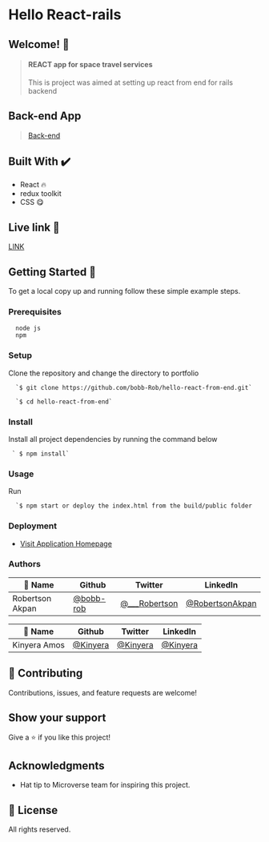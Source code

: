 # Hello React-rails

## Welcome! 👋
> #### REACT app for space travel services
> This is project was aimed at setting up react from end for rails backend

## Back-end App
> [Back-end](https://github.com/bobb-Rob/rails-react-back-end)
                             
## Built With ✔️

- React 🔥
- redux toolkit
- CSS 😋


## Live link 🙌

[LINK](#)


## Getting Started 🙌

To get a local copy up and running follow these simple example steps.

### Prerequisites
```
  node js
  npm

```
### Setup
Clone the repository and change the directory to portfolio

``` 
  `$ git clone https://github.com/bobb-Rob/hello-react-from-end.git`

  `$ cd hello-react-from-end`

```

### Install
Install all project dependencies by running the command below
 
``` 
 ` $ npm install`
```
### Usage

Run
``` 
  `$ npm start or deploy the index.html from the build/public folder 
```

### Deployment
- [Visit Application Homepage](#)


### Authors

| 👤 Name | Github | Twitter | LinkedIn |
|------|--------|---------|----------|
|Robertson Akpan|[@bobb-rob](https://github.com/bobb-rob)|[@___Robertson](https://twitter.com/___Robertson)|[@RobertsonAkpan](https://www.linkedin.com/in/robertsonakpan/)|


| 👤 Name | Github | Twitter | LinkedIn |
|------|--------|---------|----------|
|Kinyera Amos|[@Kinyera](https://github.com/bigmosi)|[@Kinyera](https://twitter.com/kinyera_amos)|[@Kinyera](https://www.linkedin.com/in/kinyera-amos-026062218/)|



## 🤝 Contributing

Contributions, issues, and feature requests are welcome!


## Show your support

Give a ⭐️ if you like this project!

## Acknowledgments

- Hat tip to Microverse team for inspiring this project.

## 📝 License

All rights reserved.
